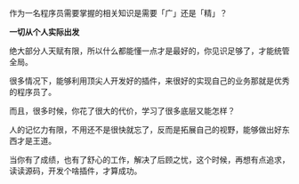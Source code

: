作为一名程序员需要掌握的相关知识是需要「广」还是「精」？

**一切从个人实际出发**

绝大部分人天赋有限，所以什么都能懂一点才是最好的，你见识足够了，才能统管全局。

很多情况下，能够利用顶尖人开发好的插件，来很好的实现自己的业务那就是优秀的程序员了。

而且，很多时候，你花了很大的代价，学习了很多底层又能怎样？

人的记忆力有限，不用还不是很快就忘了，反而是拓展自己的视野，能够做出好东西才是王道。

当你有了成绩，也有了舒心的工作，解决了后顾之忧，这个时候，再想有点追求，读读源码，开发个啥插件，才算成功。

